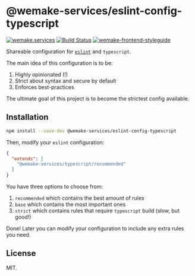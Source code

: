 # @wemake-services/eslint-config-typescript

[![wemake.services](https://img.shields.io/badge/style-wemake.services-green.svg?label=&logo=data%3Aimage%2Fpng%3Bbase64%2CiVBORw0KGgoAAAANSUhEUgAAABAAAAAQCAMAAAAoLQ9TAAAABGdBTUEAALGPC%2FxhBQAAAAFzUkdCAK7OHOkAAAAbUExURQAAAAAAAAAAAAAAAAAAAAAAAAAAAAAAAP%2F%2F%2F5TvxDIAAAAIdFJOUwAjRA8xXANAL%2Bv0SAAAADNJREFUGNNjYCAIOJjRBdBFWMkVQeGzcHAwksJnAPPZGOGAASzPzAEHEGVsLExQwE7YswCb7AFZSF3bbAAAAABJRU5ErkJggg%3D%3D)](http://wemake.services) 
[![Build Status](https://travis-ci.com/wemake-services/wemake-frontend-styleguide.svg?branch=master)](https://travis-ci.com/wemake-services/wemake-frontend-styleguide)
[![wemake-frontend-styleguide](https://img.shields.io/badge/style-wemake-000000.svg)](https://github.com/wemake-services/wemake-frontend-styleguide)

Shareable configuration for [`eslint`](https://github.com/eslint/eslint) and `typescript`.

The main idea of this configuration is to be:

1. Highly opinionated (!)
2. Strict about syntax and secure by default
3. Enforces best-practices

The ultimate goal of this project is to become the strictest config available.


## Installation

```bash
npm install --save-dev @wemake-services/eslint-config-typescript
```

Then, modify your `eslint` configuration:

```json
{
  "extends": [
    "@wemake-services/typescript/recommended"
  ]
}
```

You have three options to choose from:

1. `recommended` which contains the best amount of rules
2. `base` which contains the most important ones 
3. `strict` which contains rules that require `typescript` build (slow, but good!)

Done! Later you can modify your configuration to include 
any extra rules you need.


## License

MIT.
